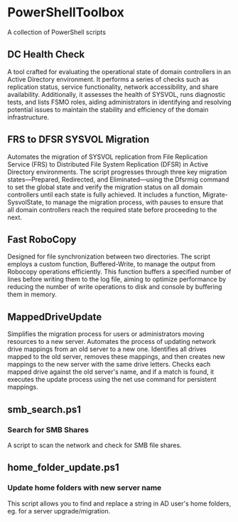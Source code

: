 # PowerShellToolbox
A collection of PowerShell scripts

## DC Health Check
A tool crafted for evaluating the operational state of domain controllers in an Active Directory environment. It performs a series of checks such as replication status, service functionality, network accessibility, and share availability. Additionally, it assesses the health of SYSVOL, runs diagnostic tests, and lists FSMO roles, aiding administrators in identifying and resolving potential issues to maintain the stability and efficiency of the domain infrastructure.

## FRS to DFSR SYSVOL Migration
Automates the migration of SYSVOL replication from File Replication Service (FRS) to Distributed File System Replication (DFSR) in Active Directory environments. The script progresses through three key migration states—Prepared, Redirected, and Eliminated—using the Dfsrmig command to set the global state and verify the migration status on all domain controllers until each state is fully achieved. It includes a function, Migrate-SysvolState, to manage the migration process, with pauses to ensure that all domain controllers reach the required state before proceeding to the next.

## Fast RoboCopy
Designed for file synchronization between two directories. The script employs a custom function, Buffered-Write, to manage the output from Robocopy operations efficiently. This function buffers a specified number of lines before writing them to the log file, aiming to optimize performance by reducing the number of write operations to disk and console by buffering them in memory.

## MappedDriveUpdate
Simplifies the migration process for users or administrators moving resources to a new server.
Automates the process of updating network drive mappings from an old server to a new one.
Identifies all drives mapped to the old server, removes these mappings, and then creates new mappings to the new server with the same drive letters.
Checks each mapped drive against the old server's name, and if a match is found, it executes the update process using the net use command for persistent mappings.

## smb_search.ps1
### Search for SMB Shares
A script to scan the network and check for SMB file shares.

## home_folder_update.ps1
### Update home folders with new server name
This script allows you to find and replace a string in AD user's home folders, eg. for a server upgrade/migration.
